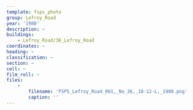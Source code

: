 ```yaml
---
template: fsps_photo
group: Lefroy_Road
year: '1980'
description: ~
buildings:
    - Lefroy_Road/36_Lefroy_Road
coordinates: ~
heading: ~
classification: ~
section: ~
cell: ~
film_roll: ~
files:
    -
        filename: 'FSPS_Lefroy_Road_061,_No_36,_18-12-L,_1980.png'
        caption: ''
---
```


